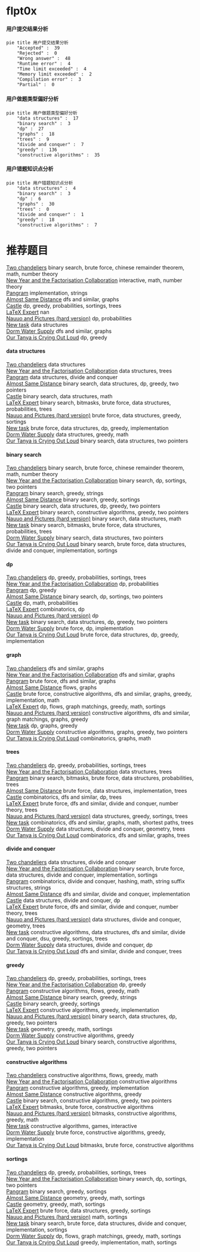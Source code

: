 # flpt0x
<!-- tabs:start -->
#### **用户提交结果分析**

```mermaid
pie title 用户提交结果分析
    "Accepted" :  39
    "Rejected" :  0
    "Wrong answer" :  48
    "Runtime error" :  4
    "Time limit exceeded" :  4
    "Memory limit exceeded" :  2
    "Compilation error" :  3
    "Partial" :  0
```
#### **用户做题类型偏好分析**

```mermaid
pie title 用户做题类型偏好分析
    "data structures" :  17
    "binary search" :  3
    "dp" :  27
    "graphs" :  18
    "trees" :  9
    "divide and conquer" :  7
    "greedy" :  136
    "constructive algorithms" :  35
```
#### **用户错题知识点分析**

```mermaid
pie title 用户错题知识点分析
    "data structures" :  4
    "binary search" :  3
    "dp" :  6
    "graphs" :  30
    "trees" :  0
    "divide and conquer" :  1
    "greedy" :  18
    "constructive algorithms" :  7
```
<!-- tabs:end -->
# 推荐题目
[Two chandeliers](https://codeforces.com/contest/1501/problem/D)		binary search,
                        brute force,
                        chinese remainder theorem,
                        math,
                        number theory		  
[New Year and the Factorisation Collaboration](http://codeforces.com/problemset/problem/1091/G)		interactive,
                        math,
                        number theory		  
[Pangram](http://codeforces.com/problemset/problem/520/A)		implementation,
                        strings		  
[Almost Same Distance](http://codeforces.com/problemset/problem/1266/F)		dfs and similar,
                        graphs		  
[Castle](http://codeforces.com/problemset/problem/101/D)		dp,
                        greedy,
                        probabilities,
                        sortings,
                        trees		  
[LaTeX Expert](http://codeforces.com/problemset/problem/1090/B)		nan		  
[Nauuo and Pictures (hard version)](https://codeforces.com/contest/1173/problem/E2)		dp,
                        probabilities		  
[New task](http://codeforces.com/problemset/problem/788/E)		data structures		  
[Dorm Water Supply](https://codeforces.com/contest/108/problem/C)		dfs and similar,
                        graphs		  
[Our Tanya is Crying Out Loud](http://codeforces.com/problemset/problem/940/B)		dp,
                        greedy		  
<!-- tabs:start -->
#### **data structures**
[Two chandeliers](http://codeforces.com/problemset/problem/788/E)		data structures		  
[New Year and the Factorisation Collaboration](http://codeforces.com/problemset/problem/1088/F)		data structures,
                        trees		  
[Pangram](http://codeforces.com/problemset/problem/848/C)		data structures,
                        divide and conquer		  
[Almost Same Distance](http://codeforces.com/problemset/problem/1492/C)		binary search,
                        data structures,
                        dp,
                        greedy,
                        two pointers		  
[Castle](http://codeforces.com/problemset/problem/1490/G)		binary search,
                        data structures,
                        math		  
[LaTeX Expert](http://codeforces.com/problemset/problem/1479/D)		binary search,
                        bitmasks,
                        brute force,
                        data structures,
                        probabilities,
                        trees		  
[Nauuo and Pictures (hard version)](http://codeforces.com/problemset/problem/1497/A)		brute force,
                        data structures,
                        greedy,
                        sortings		  
[New task](http://codeforces.com/problemset/problem/1491/C)		brute force,
                        data structures,
                        dp,
                        greedy,
                        implementation		  
[Dorm Water Supply](http://codeforces.com/problemset/problem/1492/B)		data structures,
                        greedy,
                        math		  
[Our Tanya is Crying Out Loud](http://codeforces.com/problemset/problem/1436/E)		binary search,
                        data structures,
                        two pointers		  
#### **binary search**
[Two chandeliers](https://codeforces.com/contest/1501/problem/D)		binary search,
                        brute force,
                        chinese remainder theorem,
                        math,
                        number theory		  
[New Year and the Factorisation Collaboration](http://codeforces.com/problemset/problem/253/B)		binary search,
                        dp,
                        sortings,
                        two pointers		  
[Pangram](https://codeforces.com/contest/779/problem/D)		binary search,
                        greedy,
                        strings		  
[Almost Same Distance](http://codeforces.com/problemset/problem/274/A)		binary search,
                        greedy,
                        sortings		  
[Castle](http://codeforces.com/problemset/problem/1492/C)		binary search,
                        data structures,
                        dp,
                        greedy,
                        two pointers		  
[LaTeX Expert](http://codeforces.com/problemset/problem/1463/D)		binary search,
                        constructive algorithms,
                        greedy,
                        two pointers		  
[Nauuo and Pictures (hard version)](http://codeforces.com/problemset/problem/1490/G)		binary search,
                        data structures,
                        math		  
[New task](http://codeforces.com/problemset/problem/1479/D)		binary search,
                        bitmasks,
                        brute force,
                        data structures,
                        probabilities,
                        trees		  
[Dorm Water Supply](http://codeforces.com/problemset/problem/1436/E)		binary search,
                        data structures,
                        two pointers		  
[Our Tanya is Crying Out Loud](http://codeforces.com/problemset/problem/1461/D)		binary search,
                        brute force,
                        data structures,
                        divide and conquer,
                        implementation,
                        sortings		  
#### **dp**
[Two chandeliers](http://codeforces.com/problemset/problem/101/D)		dp,
                        greedy,
                        probabilities,
                        sortings,
                        trees		  
[New Year and the Factorisation Collaboration](https://codeforces.com/contest/1173/problem/E2)		dp,
                        probabilities		  
[Pangram](http://codeforces.com/problemset/problem/940/B)		dp,
                        greedy		  
[Almost Same Distance](http://codeforces.com/problemset/problem/253/B)		binary search,
                        dp,
                        sortings,
                        two pointers		  
[Castle](http://codeforces.com/problemset/problem/261/B)		dp,
                        math,
                        probabilities		  
[LaTeX Expert](http://codeforces.com/problemset/problem/382/E)		combinatorics,
                        dp		  
[Nauuo and Pictures (hard version)](https://codeforces.com/contest/544/problem/C)		dp		  
[New task](http://codeforces.com/problemset/problem/1492/C)		binary search,
                        data structures,
                        dp,
                        greedy,
                        two pointers		  
[Dorm Water Supply](https://codeforces.com/contest/1457/problem/C)		brute force,
                        dp,
                        implementation		  
[Our Tanya is Crying Out Loud](http://codeforces.com/problemset/problem/1491/C)		brute force,
                        data structures,
                        dp,
                        greedy,
                        implementation		  
#### **graph**
[Two chandeliers](http://codeforces.com/problemset/problem/1266/F)		dfs and similar,
                        graphs		  
[New Year and the Factorisation Collaboration](https://codeforces.com/contest/108/problem/C)		dfs and similar,
                        graphs		  
[Pangram](http://codeforces.com/problemset/problem/1020/B)		brute force,
                        dfs and similar,
                        graphs		  
[Almost Same Distance](http://codeforces.com/problemset/problem/1187/G)		flows,
                        graphs		  
[Castle](http://codeforces.com/problemset/problem/1487/C)		brute force,
                        constructive algorithms,
                        dfs and similar,
                        graphs,
                        greedy,
                        implementation,
                        math		  
[LaTeX Expert](http://codeforces.com/problemset/problem/1437/C)		dp,
                        flows,
                        graph matchings,
                        greedy,
                        math,
                        sortings		  
[Nauuo and Pictures (hard version)](http://codeforces.com/problemset/problem/1470/D)		constructive algorithms,
                        dfs and similar,
                        graph matchings,
                        graphs,
                        greedy		  
[New task](http://codeforces.com/problemset/problem/1476/C)		dp,
                        graphs,
                        greedy		  
[Dorm Water Supply](http://codeforces.com/problemset/problem/1304/D)		constructive algorithms,
                        graphs,
                        greedy,
                        two pointers		  
[Our Tanya is Crying Out Loud](http://codeforces.com/problemset/problem/1475/C)		combinatorics,
                        graphs,
                        math		  
#### **trees**
[Two chandeliers](http://codeforces.com/problemset/problem/101/D)		dp,
                        greedy,
                        probabilities,
                        sortings,
                        trees		  
[New Year and the Factorisation Collaboration](http://codeforces.com/problemset/problem/1088/F)		data structures,
                        trees		  
[Pangram](http://codeforces.com/problemset/problem/1479/D)		binary search,
                        bitmasks,
                        brute force,
                        data structures,
                        probabilities,
                        trees		  
[Almost Same Distance](http://codeforces.com/problemset/problem/1511/C)		brute force,
                        data structures,
                        implementation,
                        trees		  
[Castle](http://codeforces.com/problemset/problem/1499/F)		combinatorics,
                        dfs and similar,
                        dp,
                        trees		  
[LaTeX Expert](http://codeforces.com/problemset/problem/1491/E)		brute force,
                        dfs and similar,
                        divide and conquer,
                        number theory,
                        trees		  
[Nauuo and Pictures (hard version)](http://codeforces.com/problemset/problem/1466/D)		data structures,
                        greedy,
                        sortings,
                        trees		  
[New task](http://codeforces.com/problemset/problem/1495/D)		combinatorics,
                        dfs and similar,
                        graphs,
                        math,
                        shortest paths,
                        trees		  
[Dorm Water Supply](http://codeforces.com/problemset/problem/1303/G)		data structures,
                        divide and conquer,
                        geometry,
                        trees		  
[Our Tanya is Crying Out Loud](http://codeforces.com/problemset/problem/1454/E)		combinatorics,
                        dfs and similar,
                        graphs,
                        trees		  
#### **divide and conquer**
[Two chandeliers](http://codeforces.com/problemset/problem/848/C)		data structures,
                        divide and conquer		  
[New Year and the Factorisation Collaboration](http://codeforces.com/problemset/problem/1461/D)		binary search,
                        brute force,
                        data structures,
                        divide and conquer,
                        implementation,
                        sortings		  
[Pangram](http://codeforces.com/problemset/problem/1466/G)		combinatorics,
                        divide and conquer,
                        hashing,
                        math,
                        string suffix structures,
                        strings		  
[Almost Same Distance](http://codeforces.com/problemset/problem/1490/D)		dfs and similar,
                        divide and conquer,
                        implementation		  
[Castle](https://codeforces.com/contest/1483/problem/C)		data structures,
                        divide and conquer,
                        dp		  
[LaTeX Expert](http://codeforces.com/problemset/problem/1491/E)		brute force,
                        dfs and similar,
                        divide and conquer,
                        number theory,
                        trees		  
[Nauuo and Pictures (hard version)](http://codeforces.com/problemset/problem/1303/G)		data structures,
                        divide and conquer,
                        geometry,
                        trees		  
[New task](http://codeforces.com/problemset/problem/1494/D)		constructive algorithms,
                        data structures,
                        dfs and similar,
                        divide and conquer,
                        dsu,
                        greedy,
                        sortings,
                        trees		  
[Dorm Water Supply](http://codeforces.com/problemset/problem/1482/E)		data structures,
                        divide and conquer,
                        dp		  
[Our Tanya is Crying Out Loud](http://codeforces.com/problemset/problem/566/C)		dfs and similar,
                        divide and conquer,
                        trees		  
#### **greedy**
[Two chandeliers](http://codeforces.com/problemset/problem/101/D)		dp,
                        greedy,
                        probabilities,
                        sortings,
                        trees		  
[New Year and the Factorisation Collaboration](http://codeforces.com/problemset/problem/940/B)		dp,
                        greedy		  
[Pangram](http://codeforces.com/problemset/problem/736/E)		constructive algorithms,
                        flows,
                        greedy,
                        math		  
[Almost Same Distance](https://codeforces.com/contest/779/problem/D)		binary search,
                        greedy,
                        strings		  
[Castle](http://codeforces.com/problemset/problem/274/A)		binary search,
                        greedy,
                        sortings		  
[LaTeX Expert](https://codeforces.com/contest/1255/problem/D)		constructive algorithms,
                        greedy,
                        implementation		  
[Nauuo and Pictures (hard version)](http://codeforces.com/problemset/problem/1492/C)		binary search,
                        data structures,
                        dp,
                        greedy,
                        two pointers		  
[New task](https://codeforces.com/contest/1496/problem/C)		geometry,
                        greedy,
                        math,
                        sortings		  
[Dorm Water Supply](http://codeforces.com/problemset/problem/1493/A)		constructive algorithms,
                        greedy		  
[Our Tanya is Crying Out Loud](http://codeforces.com/problemset/problem/1463/D)		binary search,
                        constructive algorithms,
                        greedy,
                        two pointers		  
#### **constructive algorithms**
[Two chandeliers](http://codeforces.com/problemset/problem/736/E)		constructive algorithms,
                        flows,
                        greedy,
                        math		  
[New Year and the Factorisation Collaboration](http://codeforces.com/problemset/problem/932/A)		constructive algorithms		  
[Pangram](https://codeforces.com/contest/1255/problem/D)		constructive algorithms,
                        greedy,
                        implementation		  
[Almost Same Distance](http://codeforces.com/problemset/problem/1493/A)		constructive algorithms,
                        greedy		  
[Castle](http://codeforces.com/problemset/problem/1463/D)		binary search,
                        constructive algorithms,
                        greedy,
                        two pointers		  
[LaTeX Expert](https://codeforces.com/contest/1456/problem/B)		bitmasks,
                        brute force,
                        constructive algorithms		  
[Nauuo and Pictures (hard version)](http://codeforces.com/problemset/problem/1492/D)		bitmasks,
                        constructive algorithms,
                        greedy,
                        math		  
[New task](https://codeforces.com/contest/1504/problem/D)		constructive algorithms,
                        games,
                        interactive		  
[Dorm Water Supply](https://codeforces.com/contest/1483/problem/A)		brute force,
                        constructive algorithms,
                        greedy,
                        implementation		  
[Our Tanya is Crying Out Loud](https://codeforces.com/contest/1457/problem/D)		bitmasks,
                        brute force,
                        constructive algorithms		  
#### **sortings**
[Two chandeliers](http://codeforces.com/problemset/problem/101/D)		dp,
                        greedy,
                        probabilities,
                        sortings,
                        trees		  
[New Year and the Factorisation Collaboration](http://codeforces.com/problemset/problem/253/B)		binary search,
                        dp,
                        sortings,
                        two pointers		  
[Pangram](http://codeforces.com/problemset/problem/274/A)		binary search,
                        greedy,
                        sortings		  
[Almost Same Distance](https://codeforces.com/contest/1496/problem/C)		geometry,
                        greedy,
                        math,
                        sortings		  
[Castle](http://codeforces.com/problemset/problem/1495/A)		geometry,
                        greedy,
                        math,
                        sortings		  
[LaTeX Expert](http://codeforces.com/problemset/problem/1497/A)		brute force,
                        data structures,
                        greedy,
                        sortings		  
[Nauuo and Pictures (hard version)](http://codeforces.com/problemset/problem/1427/A)		math,
                        sortings		  
[New task](http://codeforces.com/problemset/problem/1461/D)		binary search,
                        brute force,
                        data structures,
                        divide and conquer,
                        implementation,
                        sortings		  
[Dorm Water Supply](http://codeforces.com/problemset/problem/1437/C)		dp,
                        flows,
                        graph matchings,
                        greedy,
                        math,
                        sortings		  
[Our Tanya is Crying Out Loud](http://codeforces.com/problemset/problem/1473/A)		greedy,
                        implementation,
                        math,
                        sortings		  
<!-- tabs:end -->
